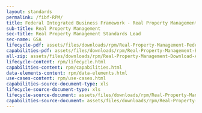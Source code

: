 ```yaml
---
layout: standards
permalink: /fibf-RPM/
title: Federal Integrated Business Framework - Real Property Management
sub-title: Real Property Management
sec-title: Real Property Management Standards Lead
sec-name: GSA
lifecycle-pdf: assets/files/downloads/rpm/Real-Property-Management-Federal-Business-Lifecycle.xlsx
capabilities-pdf: assets/files/downloads/rpm/Real-Property-Management-Business-Capabilities.xlsx
all-zip: assets/files/downloads/rpm/Real-Property-Management-Download-All.zip
lifecycle-content: rpm/lifecycle.html
capabilities-content: rpm/capabilities.html
data-elements-content: rpm/data-elements.html
use-cases-content: rpm/use-cases.html
capabilities-source-document-type: xls
lifecycle-source-document-type: xls
lifecycle-source-document: assets/files/downloads/rpm/Real-Property-Management-Federal-Business-Lifecycle.xlsx
capabilities-source-document: assets/files/downloads/rpm/Real-Property-Management-Business-Capabilities.xlsx
---
```

